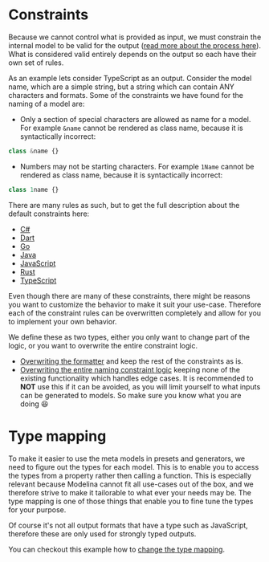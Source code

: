 # Constraints
Because we cannot control what is provided as input, we must constrain the internal model to be valid for the output ([read more about the process here](./internal-model.md)). What is considered valid entirely depends on the output so each have their own set of rules.

As an example lets consider TypeScript as an output. Consider the model name, which are a simple string, but a string which can contain ANY characters and formats. Some of the constraints we have found for the naming of a model are:

- Only a section of special characters are allowed as name for a model. For example `&name` cannot be rendered as class name, because it is syntactically incorrect:
```ts
class &name {}
```
- Numbers may not be starting characters. For example `1Name` cannot be rendered as class name, because it is syntactically incorrect:
```ts
class 1name {}
```

There are many rules as such, but to get the full description about the default constraints here:

- [C#](./constraints/CSharp.md)
- [Dart](./constraints/Dart.md)
- [Go](./constraints/Go.md)
- [Java](./constraints/Java.md)
- [JavaScript](./constraints/JavaScript.md)
- [Rust](./constraints/Rust.md)
- [TypeScript](./constraints/TypeScript.md)

Even though there are many of these constraints, there might be reasons you want to customize the behavior to make it suit your use-case. Therefore each of the constraint rules can be overwritten completely and allow for you to implement your own behavior.

We define these as two types, either you only want to change part of the logic, or you want to overwrite the entire constraint logic.
- [Overwriting the formatter](../examples/overwrite-naming-formatting) and keep the rest of the constraints as is.
- [Overwriting the entire naming constraint logic](../examples/overwrite-default-constraint) keeping none of the existing functionality which handles edge cases. It is recommended to **NOT** use this if it can be avoided, as you will limit yourself to what inputs can be generated to models. So make sure you know what you are doing :laughing:

# Type mapping
To make it easier to use the meta models in presets and generators, we need to figure out the types for each model. This is to enable you to access the types from a property rather then calling a function. This is especially relevant because Modelina cannot fit all use-cases out of the box, and we therefore strive to make it tailorable to what ever your needs may be. The type mapping is one of those things that enable you to fine tune the types for your purpose.

Of course it's not all output formats that have a type such as JavaScript, therefore these are only used for strongly typed outputs.

You can checkout this example how to [change the type mapping](../examples/change-type-mapping/).
